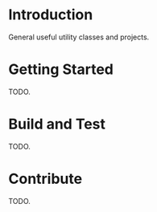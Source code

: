 # Introduction
General useful utility classes and projects.

# Getting Started
TODO.

# Build and Test
TODO.

# Contribute
TODO.
